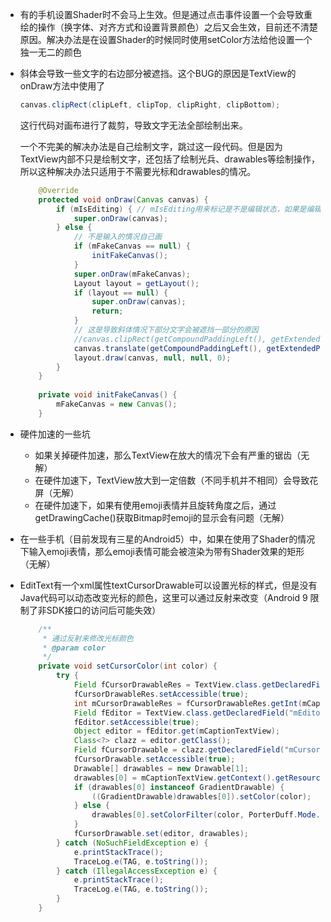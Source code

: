 * 有的手机设置Shader时不会马上生效。但是通过点击事件设置一个会导致重绘的操作（换字体、对齐方式和设置背景颜色）之后又会生效，目前还不清楚原因。解决办法是在设置Shader的时候同时使用setColor方法给他设置一个独一无二的颜色

* 斜体会导致一些文字的右边部分被遮挡。这个BUG的原因是TextView的onDraw方法中使用了

  ```java
  canvas.clipRect(clipLeft, clipTop, clipRight, clipBottom);
  ```

  这行代码对画布进行了裁剪，导致文字无法全部绘制出来。

  一个不完美的解决办法是自己绘制文字，跳过这一段代码。但是因为TextView内部不只是绘制文字，还包括了绘制光兵、drawables等绘制操作，所以这种解决办法只适用于不需要光标和drawables的情况。

  ```java
      @Override
      protected void onDraw(Canvas canvas) {
          if (mIsEditing) { // mIsEditing用来标记是不是编辑状态，如果是编辑状态则使用原来的绘制
              super.onDraw(canvas);
          } else {
              // 不是输入的情况自己画
              if (mFakeCanvas == null) {
                  initFakeCanvas();
              }
              super.onDraw(mFakeCanvas);
              Layout layout = getLayout();
              if (layout == null) {
                  super.onDraw(canvas);
                  return;
              }
              // 这是导致斜体情况下部分文字会被遮挡一部分的原因
              //canvas.clipRect(getCompoundPaddingLeft(), getExtendedPaddingTop(), getWidth() - getCompoundPaddingRight(), getHeight() - getExtendedPaddingBottom());
              canvas.translate(getCompoundPaddingLeft(), getExtendedPaddingTop());
              layout.draw(canvas, null, null, 0);
          }
      }
      
      private void initFakeCanvas() {
          mFakeCanvas = new Canvas();
      }
  ```

* 硬件加速的一些坑

  * 如果关掉硬件加速，那么TextView在放大的情况下会有严重的锯齿（无解）
  * 在硬件加速下，TextView放大到一定倍数（不同手机并不相同）会导致花屏（无解）
  * 在硬件加速下，如果有使用emoji表情并且旋转角度之后，通过getDrawingCache()获取Bitmap时emoji的显示会有问题（无解）

* 在一些手机（目前发现有三星的Android5）中，如果在使用了Shader的情况下输入emoji表情，那么emoji表情可能会被渲染为带有Shader效果的矩形（无解）

* EditText有一个xml属性textCursorDrawable可以设置光标的样式，但是没有Java代码可以动态改变光标的颜色，这里可以通过反射来改变（Android 9 限制了非SDK接口的访问后可能失效）

  ```java
      /**
       * 通过反射来修改光标颜色
       * @param color
       */
      private void setCursorColor(int color) {
          try {
              Field fCursorDrawableRes = TextView.class.getDeclaredField("mCursorDrawableRes");
              fCursorDrawableRes.setAccessible(true);
              int mCursorDrawableRes = fCursorDrawableRes.getInt(mCaptionTextView);
              Field fEditor = TextView.class.getDeclaredField("mEditor");
              fEditor.setAccessible(true);
              Object editor = fEditor.get(mCaptionTextView);
              Class<?> clazz = editor.getClass();
              Field fCursorDrawable = clazz.getDeclaredField("mCursorDrawable");
              fCursorDrawable.setAccessible(true);
              Drawable[] drawables = new Drawable[1];
              drawables[0] = mCaptionTextView.getContext().getResources().getDrawable(mCursorDrawableRes);
              if (drawables[0] instanceof GradientDrawable) {
                  ((GradientDrawable)drawables[0]).setColor(color);
              } else {
                  drawables[0].setColorFilter(color, PorterDuff.Mode.SRC_IN);
              }
              fCursorDrawable.set(editor, drawables);
          } catch (NoSuchFieldException e) {
              e.printStackTrace();
              TraceLog.e(TAG, e.toString());
          } catch (IllegalAccessException e) {
              e.printStackTrace();
              TraceLog.e(TAG, e.toString());
          }
      }
  ```

